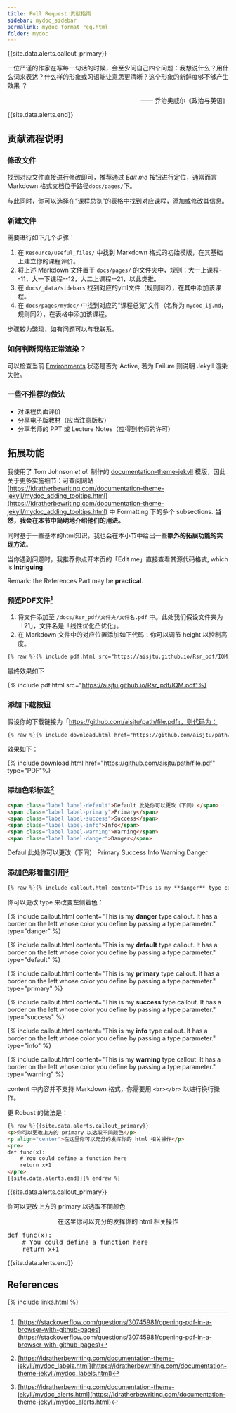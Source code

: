 ```yaml
---
title: Pull Request 贡献指南
sidebar: mydoc_sidebar
permalink: mydoc_format_req.html
folder: mydoc
---
```


{{site.data.alerts.callout_primary}}
<p>一位严谨的作家在写每一句话的时候，会至少问自己四个问题：我想说什么？用什么词来表达？什么样的形象或习语能让意思更清晰？这个形象的新鲜度够不够产生效果 ？</p>
<p align="right">—— 乔治奥威尔《政治与英语》</p>
{{site.data.alerts.end}}

## 贡献流程说明

### 修改文件

找到对应文件直接进行修改即可，推荐通过 *Edit me* 按钮进行定位，通常而言 Markdown 格式文档位于路径`docs/pages/`下。

与此同时，你可以选择在“课程总览”的表格中找到对应课程，添加或修改其信息。

### 新建文件

需要进行如下几个步骤：

1. 在 `Resource/useful_files/` 中找到 Markdown 格式的初始模版，在其基础上建立你的课程评价。
2. 将上述 Markdown 文件置于 `docs/pages/` 的文件夹中，规则：大一上课程--11，大一下课程--12，大二上课程--21，以此类推。
3. 在 `docs/_data/sidebars` 找到对应的yml文件（规则同2），在其中添加该课程。
4. 在 `docs/pages/mydoc/` 中找到对应的“课程总览”文件（名称为 `mydoc_ij.md`，规则同2），在表格中添加该课程。

步骤较为繁琐，如有问题可以与我联系。

### 如何判断网络正常渲染？

可以检查当前 [Environments](https://github.com/aisjtu/aisjtu.github.io/deployments) 状态是否为 Active, 若为 Failure 则说明 Jekyll 渲染失败。

### 一些不推荐的做法

- 对课程负面评价
- 分享电子版教材（应当注意版权）
- 分享老师的 PPT 或 Lecture Notes（应得到老师的许可）




## 拓展功能

我使用了 Tom Johnson *et al.* 制作的 [documentation-theme-jekyll](https://github.com/tomjoht/documentation-theme-jekyll) 模版，因此关于更多实施细节：可查阅网站 [https://idratherbewriting.com/documentation-theme-jekyll/mydoc_adding_tooltips.html](https://idratherbewriting.com/documentation-theme-jekyll/mydoc_adding_tooltips.html) 中 Formatting 下的多个 subsections. **当然，我会在本节中简明地介绍他们的用法。**

同时基于一些基本的html知识，我也会在本小节中给出一些**额外的拓展功能的实现方法**。

当你遇到问题时，我推荐你点开本页的「Edit me」直接查看其源代码格式, which is **Intriguing**.

Remark: the References Part may be **practical**.

### 预览PDF文件[^1]

1. 将文件添加至 `/docs/Rsr_pdf/文件夹/文件名.pdf` 中。此处我们假设文件夹为「21」，文件名是「线性优化凸优化」。
1. 在 Markdown 文件中的对应位置添加如下代码：你可以调节 height 以控制高度。


```html
{% raw %}{% include pdf.html src="https://aisjtu.github.io/Rsr_pdf/IQM.pdf" %}{% endraw %}
```

最终效果如下

{% include pdf.html src="https://aisjtu.github.io/Rsr_pdf/IQM.pdf"%}

### 添加下载按钮

假设你的下载链接为「https://github.com/aisjtu/path/file.pdf」，则代码为：

```html
{% raw %}{% include download.html href="https://github.com/aisjtu/path/file.pdf" type="PDF"%}{% endraw %}
```

效果如下：

{% include download.html href="https://github.com/aisjtu/path/file.pdf" type="PDF"%}

### 添加色彩标签[^2]

```html
<span class="label label-default">Default 此处你可以更改（下同）</span>
<span class="label label-primary">Primary</span>
<span class="label label-success">Success</span>
<span class="label label-info">Info</span>
<span class="label label-warning">Warning</span>
<span class="label label-danger">Danger</span>
```

<span class="label label-default">Defaul 此处你可以更改（下同）</span>
<span class="label label-primary">Primary</span>
<span class="label label-success">Success</span>
<span class="label label-info">Info</span>
<span class="label label-warning">Warning</span>
<span class="label label-danger">Danger</span>

### 添加色彩着重引用[^3]

```html
{% raw %}{% include callout.html content="This is my **danger** type callout. It has a border on the left whose color you define by passing a type parameter." type="danger" %}{% endraw %}
```

你可以更改 type 来改变左侧着色：

{% include callout.html content="This is my **danger** type callout. It has a border on the left whose color you define by passing a type parameter." type="danger" %}

{% include callout.html content="This is my **default** type callout. It has a border on the left whose color you define by passing a type parameter." type="default" %}

{% include callout.html content="This is my **primary** type callout. It has a border on the left whose color you define by passing a type parameter." type="primary" %}

{% include callout.html content="This is my **success** type callout. It has a border on the left whose color you define by passing a type parameter." type="success" %}

{% include callout.html content="This is my **info** type callout. It has a border on the left whose color you define by passing a type parameter." type="info" %}

{% include callout.html content="This is my **warning** type callout. It has a border on the left whose color you define by passing a type parameter." type="warning" %}

content 中内容并不支持 Markdown 格式，你需要用 `<br></br>` 以进行换行操作。

更 Robust 的做法是：

```html
{% raw %}{{site.data.alerts.callout_primary}}
<p>你可以更改上方的 primary 以选取不同颜色</p>
<p align="center">在这里你可以充分的发挥你的 html 相关操作</p>
<pre>
def func(x): 
	# You could define a function here
	return x+1
</pre>
{{site.data.alerts.end}}{% endraw %}
```

{{site.data.alerts.callout_primary}}
<p>你可以更改上方的 primary 以选取不同颜色</p>
<p align="center">在这里你可以充分的发挥你的 html 相关操作</p>
<pre>
def func(x):
	# You could define a function here
	return x+1
</pre>

{{site.data.alerts.end}}


## References

[^1]: [https://stackoverflow.com/questions/30745981/opening-pdf-in-a-browser-with-github-pages](https://stackoverflow.com/questions/30745981/opening-pdf-in-a-browser-with-github-pages)
[^2]: [https://idratherbewriting.com/documentation-theme-jekyll/mydoc_labels.html](https://idratherbewriting.com/documentation-theme-jekyll/mydoc_labels.html)
[^3]: [https://idratherbewriting.com/documentation-theme-jekyll/mydoc_alerts.html](https://idratherbewriting.com/documentation-theme-jekyll/mydoc_alerts.html)

{% include links.html %}
